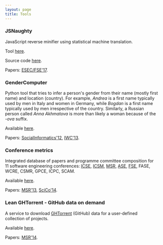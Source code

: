 ```yaml
---
layout: page
title: Tools
---
```


### JSNaughty

JavaScript reverse minifier using statistical machine translation.

Tool [here](http://jsnaughty.org).

Source code [here](https://github.com/bvasiles/jsnaughty).

Papers: [ESEC/FSE'17](http://cmustrudel.github.io/papers/fse17jsnaughty.pdf).

### GenderComputer

Python tool that tries to infer a person's gender from their name 
(mostly first name) and location (country). 
For example, *Andrea* is a first name typically used by men in Italy and women 
in Germany, while *Bogdan* is a first name typically used by men irrespective 
of the country. 
Similarly, a Russian person called *Anna Akhmatova* is more than likely a woman 
because of the *-ova* suffix.

Available [here](https://github.com/tue-mdse/genderComputer).

Papers: [SocialInformatics'12](/papers/socinfo12.pdf), [IWC'13](/papers/iwc13.pdf).

### Conference metrics

Integrated database of papers and programme committee composition for 
11 software engineering conferences: [ICSE](http://www.icse-conferences.org),
[ICSM](http://conferences.computer.org/icsm/), [MSR](http://2015.msrconf.org/history.php),
[ASE](http://ase-conferences.org), [FSE](http://www.esec-fse.org/past.html),
FASE, WCRE, CSMR, GPCE, ICPC, SCAM.

Available [here](https://github.com/tue-mdse/conferenceMetrics).

Papers: [MSR'13](/papers/msr13.pdf), [SciCo'14](/papers/scico13.pdf).

### Lean GHTorrent - GitHub data on demand

A service to download [GHTorrent](http://ghtorrent.org) (GitHub) data for a
user-defined collection of projects.

Available [here](http://ghtorrent.org/lean.html).

Papers: [MSR'14](/papers/lean-ghtorrent.pdf).
